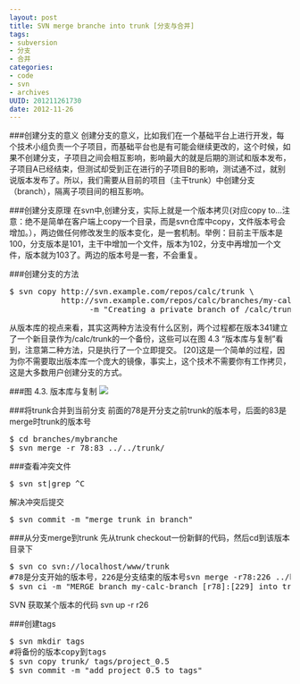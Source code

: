 ```yaml
---
layout: post
title: SVN merge branche into trunk [分支与合并]
tags: 
- subversion
- 分支
- 合并
categories:
- code
- svn
- archives
UUID: 201211261730
date: 2012-11-26
---
```


###创建分支的意义
创建分支的意义，比如我们在一个基础平台上进行开发，每个技术小组负责一个子项目，而基础平台也是有可能会继续更改的，这个时候，如果不创建分支，子项目之间会相互影响，影响最大的就是后期的测试和版本发布，子项目A已经结束，但测试却受到正在进行的子项目B的影响，测试通不过，就别说版本发布了。所以，我们需要从目前的项目（主干trunk）中创建分支（branch），隔离子项目间的相互影响。

###创建分支原理
在svn中,创建分支，实际上就是一个版本拷贝(对应copy to...注意：绝不是简单在客户端上copy一个目录，而是svn仓库中copy，文件版本号会增加。），两边做任何修改发生的版本变化，是一套机制。举例：目前主干版本是100，分支版本是101，主干中增加一个文件，版本为102，分支中再增加一个文件，版本就为103了。两边的版本号是一套，不会重复。


###创建分支的方法
<pre>
$ svn copy http://svn.example.com/repos/calc/trunk \
           http://svn.example.com/repos/calc/branches/my-calc-branch \
                 -m "Creating a private branch of /calc/trunk."
</pre>
从版本库的视点来看，其实这两种方法没有什么区别，两个过程都在版本341建立了一个新目录作为/calc/trunk的一个备份，这些可以在图 4.3 “版本库与复制”看到，注意第二种方法，只是执行了一个立即提交。 [20]这是一个简单的过程，因为你不需要取出版本库一个庞大的镜像，事实上，这个技术不需要你有工作拷贝，这是大多数用户创建分支的方式。

###图 4.3. 版本库与复制
<img src="{{site.aliyun_oss}}/assets/images/svn-branch.png" />

###将trunk合并到当前分支
前面的78是开分支之前trunk的版本号，后面的83是merge时trunk的版本号
<pre id="bash">
$ cd branches/mybranche
$ svn merge -r 78:83 ../../trunk/
</pre>

###查看冲突文件
<pre id="bash">
$ svn st|grep ^C
</pre>
解决冲突后提交
<pre id="bash">
$ svn commit -m "merge trunk in branch"
</pre>

###从分支merge到trunk
先从trunk checkout一份新鲜的代码，然后cd到该版本目录下
<pre id="bash">
$ svn co svn://localhost/www/trunk
#78是分支开始的版本号，226是分支结束的版本号svn merge -r78:226 ../branches/my-calc-branch
$ svn ci -m "MERGE branch my-calc-branch [r78]:[229] into trunk"
</pre>

SVN 
获取某个版本的代码
svn up -r r26

###创建tags
<pre id="bash">
$ svn mkdir tags
#将备份的版本copy到tags
$ svn copy trunk/ tags/project_0.5
$ svn commit -m "add project_0.5 to tags"
</pre>



